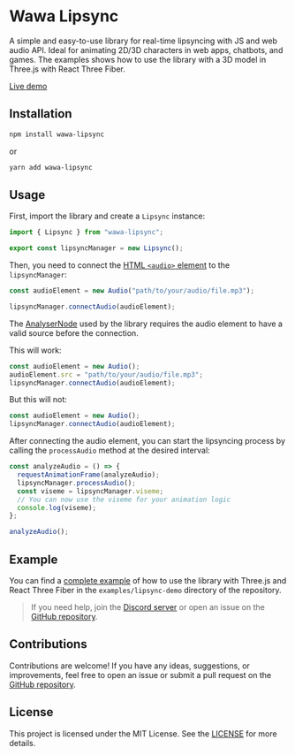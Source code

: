 # Wawa Lipsync

A simple and easy-to-use library for real-time lipsyncing with JS and web audio API. Ideal for animating 2D/3D characters in web apps, chatbots, and games. The examples shows how to use the library with a 3D model in Three.js with React Three Fiber.

[Live demo](https://wawa-lipsync.wawasensei.dev/)

## Installation

```bash
npm install wawa-lipsync
```

or

```bash
yarn add wawa-lipsync
```

## Usage

First, import the library and create a `Lipsync` instance:

```javascript
import { Lipsync } from "wawa-lipsync";

export const lipsyncManager = new Lipsync();
```

Then, you need to connect the [HTML `<audio>` element](https://www.w3schools.com/html/html5_audio.asp) to the `lipsyncManager`:

```javascript
const audioElement = new Audio("path/to/your/audio/file.mp3");

lipsyncManager.connectAudio(audioElement);
```

The [AnalyserNode](https://developer.mozilla.org/en-US/docs/Web/API/AnalyserNode) used by the library requires the audio element to have a valid source before the connection.

This will work:

```javascript
const audioElement = new Audio();
audioElement.src = "path/to/your/audio/file.mp3";
lipsyncManager.connectAudio(audioElement);
```

But this will not:

```javascript
const audioElement = new Audio();
lipsyncManager.connectAudio(audioElement);
```

After connecting the audio element, you can start the lipsyncing process by calling the `processAudio` method at the desired interval:

```javascript
const analyzeAudio = () => {
  requestAnimationFrame(analyzeAudio);
  lipsyncManager.processAudio();
  const viseme = lipsyncManager.viseme;
  // You can now use the viseme for your animation logic
  console.log(viseme);
};

analyzeAudio();
```

## Example

You can find a [complete example](https://github.com/wass08/wawa-lipsync/tree/main/examples/lipsync-demo) of how to use the library with Three.js and React Three Fiber in the `examples/lipsync-demo` directory of the repository.

> If you need help, join the [Discord server](https://wawasensei.dev/discord) or open an issue on the [GitHub repository](http://github.com/wass08/wawa-lipsync).

## Contributions

Contributions are welcome! If you have any ideas, suggestions, or improvements, feel free to open an issue or submit a pull request on the [GitHub repository](http://github.com/wass08/wawa-lipsync).

## License

This project is licensed under the MIT License. See the [LICENSE](https://github.com/wass08/wawa-lipsync/blob/main/LICENSE) for more details.
